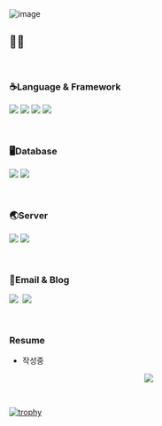 <img src="https://i.ibb.co/3WcpxRL/image.jpg" alt="image" border="0">


## 👨‍💻


<br>

### ☕Language & Framework

![](https://img.shields.io/badge/Java-007396?style=flat-square&logo=Java&logoColor=white)
![](https://img.shields.io/badge/SpringBoot-6DB33F?style=flat-square&logo=Spring&logoColor=white)
![](https://img.shields.io/badge/Python-3776AB?style=flat-square&logo=Python&logoColor=white)
![](https://img.shields.io/badge/Fastapi-009688?style=flat-square&logo=Fastapi&logoColor=white) 

<br>

### 🖥Database
![](https://img.shields.io/badge/Oracle-d14836?style=flat-square&logo=Oracle&logoColor=white)
![](https://img.shields.io/badge/Mysql-3e6e93?style=flat-square&logo=MySql&logoColor=white)

<br>

### 🌏Server
![](https://img.shields.io/badge/Linux-FCC624?style=flat-square&logo=Linux&logoColor=black)
![](https://img.shields.io/badge/Amazon_AWS-232F3E?style=flat-square&logo=AmazonAWS&logoColor=white)

<br>

### 📧Email & Blog
<p align="left">
  <a href="https://devyoon91.tistory.com/"><img src="https://img.shields.io/badge/8호선방랑자-000000?style=flat-square&logo=Tidal&logoColor=white&link=https://devyoon91.tistory.com"/></a>&nbsp
  <a href="mailto:kimbyungyoun91%40gmail.com"><img src="https://img.shields.io/badge/Gmail-d14836?style=flat-square&logo=Gmail&logoColor=white&link=kimbyungyoun91%40gmail.com"/></a>
</p>

<br>

### Resume
- 작성중

<p align="center">
  <a href="https://hits.seeyoufarm.com"><img src="https://hits.seeyoufarm.com/api/count/incr/badge.svg?url=https%3A%2F%2Fgithub.com%2Fdevyoon91%2Fhit-counter&count_bg=%2379C83D&title_bg=%23555555&icon=&icon_color=%23E7E7E7&title=hits&edge_flat=false"/></a>
</p>

<br> 

[![trophy](https://github-profile-trophy.vercel.app/?username=devyoon91&row=1)](https://github.com/ryo-ma/github-profile-trophy)

